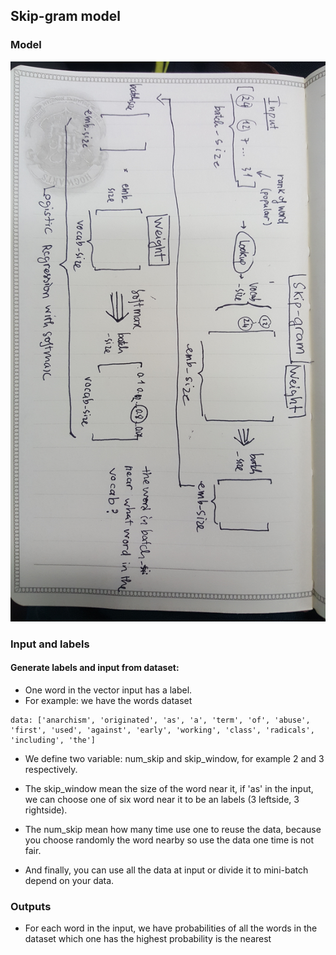 ## Skip-gram model


### Model
![](https://github.com/1612374/deeplearning-udacity/blob/master/assign5/skipgram.jpg)


### Input and labels
#### Generate labels and input from dataset:
+ One word in the vector input has a label.
+ For example: we have the words dataset 
```
data: ['anarchism', 'originated', 'as', 'a', 'term', 'of', 'abuse', 'first', 'used', 'against', 'early', 'working', 'class', 'radicals', 'including', 'the']
```
+ We define two variable: num_skip and skip_window, for example 2 and 3 respectively.

+ The skip_window mean the size of the word near it, if 'as' in the input, we can choose one of six word near it to be an labels
(3 leftside, 3 rightside).

+ The num_skip mean how many time use one to reuse the data, because you choose randomly the word nearby so use the data one
time is not fair.

+ And finally, you can use all the data at input or divide it to mini-batch depend on your data.


### Outputs

+ For each word in the input, we have probabilities of all the words in the dataset which one has the highest probability is
the nearest

